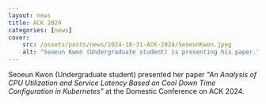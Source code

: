```yaml
---
layout: news
title: ACK 2024
categories: [news]
cover:
    src: /assets/posts/news/2024-10-31-ACK-2024/SeoeunKwon.jpeg
    alt: "Seoeun Kwon (Undergraduate student) is presenting his paper."
---
```


Seoeun Kwon (Undergraduate student) presented her paper _"An Analysis of CPU Utilization and Service Latency Based on Cool Down Time Configuration in Kubernetes"_ at the Domestic Conference on ACK 2024.
